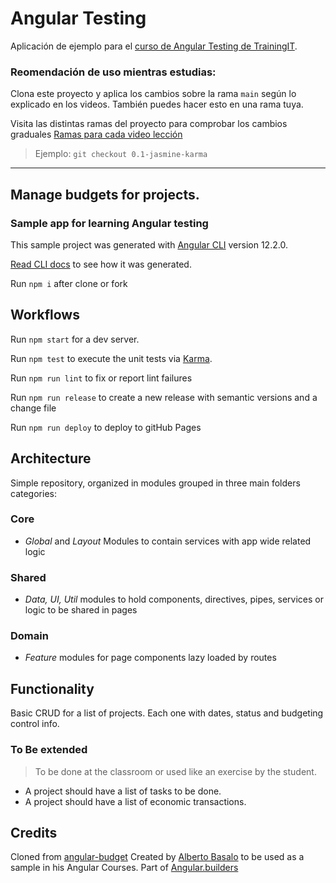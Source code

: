 # Angular Testing

Aplicación de ejemplo para el [curso de Angular Testing de TrainingIT](https://trainingit.es/curso-angular-testing/).

### Reomendación de uso mientras estudias:

Clona este proyecto y aplica los cambios sobre la rama `main` según lo explicado en los videos. También puedes hacer esto en una rama tuya.

Visita las distintas ramas del proyecto para comprobar los cambios graduales
[Ramas para cada video lección](https://github.com/Angular-Testing/angular-testing/branches)
> Ejemplo: `git checkout 0.1-jasmine-karma`

---

## Manage budgets for projects.

### Sample app for learning Angular testing

This sample project was generated with [Angular CLI](https://github.com/angular/angular-cli) version 12.2.0.

[Read CLI docs](https://github.com/angularbuilders/angular-budget/blob/main/docs/cli.md) to see how it was generated.

Run `npm i` after clone or fork

## Workflows

Run `npm start` for a dev server.

Run `npm test` to execute the unit tests via [Karma](https://karma-runner.github.io).

Run `npm run lint` to fix or report lint failures

Run `npm run release` to create a new release with semantic versions and a change file

Run `npm run deploy` to deploy to gitHub Pages

## Architecture

Simple repository, organized in modules grouped in three main folders categories:

### Core

- _Global_ and _Layout_ Modules to contain services with app wide related logic

### Shared

- _Data, UI, Util_ modules to hold components, directives, pipes, services or logic to be shared in pages

### Domain

- _Feature_ modules for page components lazy loaded by routes

## Functionality

Basic CRUD for a list of projects. Each one with dates, status and budgeting control info.

### To Be extended

> To be done at the classroom or used like an exercise by the student.

- A project should have a list of tasks to be done.
- A project should have a list of economic transactions.

## Credits

Cloned from [angular-budget](https://angularbuilders.github.io/angular-budget/)
Created by [Alberto Basalo](https://twitter.com/albertobasalo) to be used as a sample in his Angular Courses.
Part of [Angular.builders](https://www.angular.builders)
